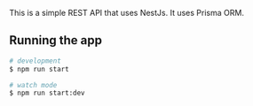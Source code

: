 This is a simple REST API that uses NestJs.
It uses Prisma ORM.

## Running the app

```bash
# development
$ npm run start

# watch mode
$ npm run start:dev

```
